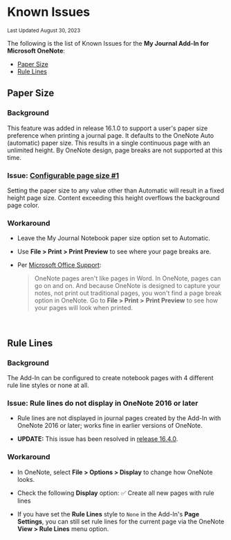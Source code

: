 # Known Issues

<sup>Last Updated August 30, 2023</sup>

The following is the list of Known Issues for the **My Journal Add-In for Microsoft OneNote**:

- [Paper Size](./known-issues.md#paper-size)
- [Rule Lines](./known-issues.md#rule-lines)

## Paper Size

### Background

This feature was added in release 16.1.0 to support a user's paper size preference
when printing a journal page. It defaults to the OneNote Auto (automatic) paper size.
This results in a single continuous page with an unlimited height. By OneNote design,
page breaks are not supported at this time.

### Issue: [Configurable page size #1](https://github.com/atrenton/MyJournal.Notebook/issues/1)

Setting the paper size to any value other than Automatic will result in a fixed
height page size. Content exceeding this height overflows the background page
color.

### Workaround

- Leave the My Journal Notebook paper size option set to Automatic.
- Use **File \> Print \> Print Preview** to see where your page breaks are.
- Per [Microsoft Office Support](https://support.office.com/en-us/article/change-the-line-spacing-in-onenote-7de3c45a-5b5d-477b-b405-74877d8e18d1):

    > OneNote pages aren't like pages in Word. In OneNote, pages can go on and on.
    > And because OneNote is designed to capture your notes, not print out traditional
    > pages, you won't find a page break option in OneNote. Go to **File \> Print \>**
    > **Print Preview** to see how your pages will look when printed.

<br/>

## Rule Lines

### Background

The Add-In can be configured to create notebook pages with 4 different rule line
styles or none at all.

### Issue: Rule lines do not display in OneNote 2016 or later

- Rule lines are not displayed in journal pages created by the Add-In with OneNote
2016 or later; works fine in earlier versions of OneNote.

- **UPDATE:** This issue has been resolved in [release 16.4.0].

### Workaround

- In OneNote, select **File \> Options \> Display** to change how OneNote looks.

- Check the following **Display** option:
    :white_check_mark: Create all new pages with rule lines

- If you have set the **Rule Lines** style to `None` in the Add-In's **Page Settings**,
you can still set rule lines for the current page via the OneNote **View \> Rule Lines**
menu option.

[release 16.4.0]:https://github.com/atrenton/MyJournal.Notebook/releases/tag/v16.4.0

